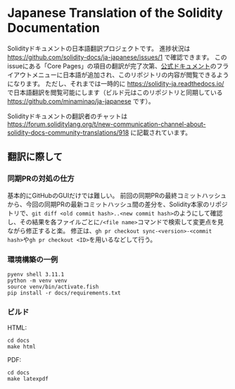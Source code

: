 #  Japanese Translation of the Solidity Documentation

Solidityドキュメントの日本語翻訳プロジェクトです。
進捗状況は https://github.com/solidity-docs/ja-japanese/issues/1 で確認できます。
このissueにある「Core Pages」の項目の翻訳が完了次第、[公式ドキュメント](https://docs.soliditylang.org/en/latest/)のフライアウトメニューに日本語が追加され、このリポジトリの内容が閲覧できるようになります。
ただし、それまでは一時的に https://solidity-ja.readthedocs.io/ で日本語翻訳を閲覧可能にします（ビルド元はこのリポジトリと同期している https://github.com/minaminao/ja-japanese です）。

Solidityドキュメントの翻訳者のチャットは https://forum.soliditylang.org/t/new-communication-channel-about-solidity-docs-community-translations/918 に記載されています。

## 翻訳に際して

### 同期PRの対処の仕方
基本的にGitHubのGUIだけでは難しい。
前回の同期PRの最終コミットハッシュから、今回の同期PRの最新コミットハッシュ間の差分を、Solidity本家のリポジトリで、`git diff <old commit hash>..<new commit hash>`のようにして確認し、その結果を各ファイルごとに`/<file name>`コマンドで検索して変更点を見ながら修正すると楽。
修正は、`gh pr checkout sync-<version>-<commit hash>`や`gh pr checkout <ID>`を用いるなどして行う。

### 環境構築の一例

```
pyenv shell 3.11.1
python -m venv venv
source venv/bin/activate.fish
pip install -r docs/requirements.txt
```

### ビルド

HTML:
```
cd docs
make html
```

PDF:
```
cd docs
make latexpdf
```

<!--
### その他注意点

- `.. NOTE: `はメモ。
-->